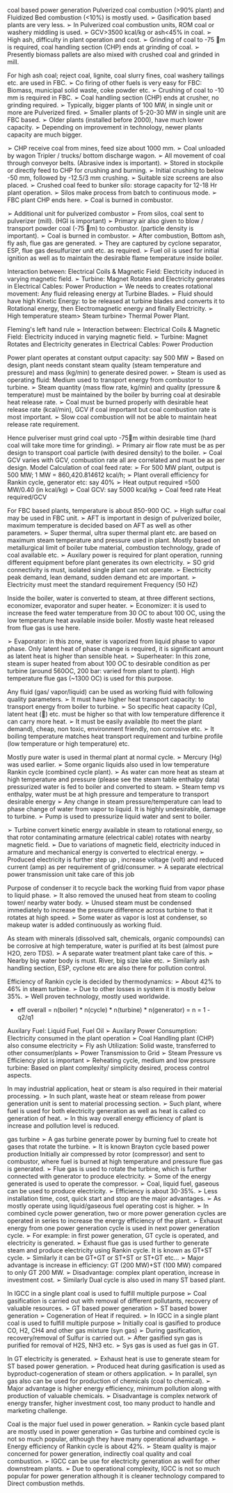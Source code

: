  coal based power generation
 Pulverized coal combustion (>90% plant) and Fluidized Bed combustion (<10%) is mostly used.
➢ Gasification based plants are very less.
➢ In Pulverized coal combustion units, ROM coal or washery middling is used.
➢ GCV>3500 kcal/kg or ash<45% in coal.
➢ High ash, difficulty in plant operation and cost.
➢ Grinding of coal to -75 m is required, coal handling section (CHP) ends at grinding of coal.
➢ Presently biomass pallets are also mixed with crushed coal and grinded in mill.

 For high ash coal; reject coal, lignite, coal slurry fines, coal washery tailings etc. are used in FBC.
➢ Co firing of other fuels is very easy for FBC: Biomass, municipal solid waste, coke powder etc.
➢ Crushing of coal to -10 mm is required in FBC.
➢ Coal handling section (CHP) ends at crusher, no grinding required.
➢ Typically, bigger plants of 100 MW, in single unit or more are Pulverized fired.
➢ Smaller plants of 5-20-30 MW in single unit are FBC based.
➢ Older plants (installed before 2000), have much lower capacity.
➢ Depending on improvement in technology, newer plants capacity are much bigger.


➢ CHP receive coal from mines, feed size about 1000 mm.
➢ Coal unloaded by wagon Tripler / trucks/ bottom discharge wagon.
➢ All movement of coal through conveyor belts. (Abrasive index is important).
➢ Stored in stockpile or directly feed to CHP for crushing and burning.
➢ Initial crushing to below -50 mm, followed by -12.5/3 mm crushing.
➢ Suitable size screens are also placed.
➢ Crushed coal feed to bunker silo: storage capacity for 12-18 Hr plant operation.
➢ Silos make process from batch to continuous mode.
➢ FBC plant CHP ends here.
➢ Coal is burned in combustor.

➢ Additional unit for pulverized combustor
➢ From silos, coal sent to pulverizer (mill). (HGI is important)
➢ Primary air also given to blow / transport powder coal (-75 m) to combustor.
(particle density is important).
➢ Coal is burned in combustor.
➢ After combustion, Bottom ash, fly ash, flue gas are generated.
➢ They are captured by cyclone separator, ESP, flue gas desulfurizer unit etc. as
required.
➢ Fuel oil is used for initial ignition as well as to maintain the desirable flame
temperature inside boiler.

 Interaction between: Electrical Coils & Magnetic Field: Electricity induced in varying magnetic field.
➢ Turbine: Magnet Rotates and Electricity generates in Electrical Cables: Power Production
➢ We needs to creates rotational movement: Any fluid releasing energy at Turbine Blades.
➢ Fluid should have high Kinetic Energy: to be released at turbine blades and converts it to Rotational
energy, then Electromagnetic energy and finally Electricity.
➢ High temperature steam> Steam turbine> Thermal Power Plant.

Fleming's left hand rule
➢ Interaction between: Electrical Coils & Magnetic Field: Electricity induced in varying magnetic field.
➢ Turbine: Magnet Rotates and Electricity generates in Electrical Cables: Power Production

 Power plant operates at constant output capacity: say 500 MW
➢ Based on design, plant needs constant steam quality (steam temperature and
pressure) and mass (kg/min) to generate desired power.
➢ Steam is used as operating fluid: Medium used to transport energy from combustor
to turbine.
➢ Steam quantity (mass flow rate, kg/min) and quality (pressure & temperature) must
be maintained by the boiler by burring coal at desirable heat release rate.
➢ Coal must be burned properly with desirable heat release rate (kcal/min), GCV if
coal important but coal combustion rate is most important.
➢ Slow coal combustion will not be able to maintain heat release rate requirement.

 Hence pulveriser must grind coal upto -75m within desirable time (hard coal will take
more time for grinding).
➢ Primary air flow rate must be as per design to transport coal particle (with desired density)
to the boiler.
➢ Coal GCV varies with GCV, combustion rate all are correlated and must be as per design.
Model Calculation of coal feed rate:
➢ For 500 MW plant, output is 500 MW; 1 MW = 860,420.814612 kcal/h;
➢ Plant overall efficiency for Rankin cycle, generator etc: say 40%
➢ Heat output required =500 MW/0.40 (in kcal/kg)
➢ Coal GCV: say 5000 kcal/kg
➢ Coal feed rate Heat required/GCV

 For FBC based plants, temperature is about 850-900 OC.
➢ High sulfur coal may be used in FBC unit.
➢ AFT is important in design of pulverized boiler, maximum temperature is decided based on
AFT as well as other parameters.
➢ Super thermal, ultra super thermal plant etc. are based on maximum steam temperature
and pressure used in plant. Mostly based on metallurgical limit of boiler tube material,
combustion technology, grade of coal available etc.
➢ Auxilary power is required for plant operation, running different equipment before plant
generates its own electricity.
➢ SO grid connectivity is must, isolated single plant can not operate.
➢ Electricity peak demand, lean demand, sudden demand etc are important.
➢ Electricity must meet the standard requirement Frequency (50 HZ)


 Inside the boiler, water is converted to steam, at three different sections, economizer,
evaporator and super heater.
➢ Economizer: it is used to increase the feed water temperature from 30 OC to about 100 OC,
using the low temperature heat available inside boiler. Mostly waste heat released from flue
gas is use here.

➢ Evaporator: in this zone, water is vaporized from liquid phase to vapor phase. Only latent heat
of phase change is required, it is significant amount as latent heat is higher than sensible heat.
➢ Superheater: In this zone, steam is super heated from about 100 OC to desirable condition as
per turbine (around 560OC, 200 bar: varied from plant to plant). High temperature flue gas
(~1300 OC) is used for this purpose.

 Any fluid (gas/ vapor/liquid) can be used as working fluid with following quality
parameters.
➢ It must have higher heat transport capacity: to transport energy from boiler to turbine.
➢ So specific heat capacity (Cp), latent heat () etc. must be higher so that with low
temperature difference it can carry more heat.
➢ It must be easily available (to meet the plant demand), cheap, non toxic, environment
friendly, non corrosive etc.
➢ It boiling temperature matches heat transport requirement and turbine profile (low
temperature or high temperature) etc.

 Mostly pure water is used in thermal plant at normal cycle.
➢ Mercury (Hg) was used earlier.
➢ Some organic liquids also used in low temperature Rankin cycle (combined cycle plant).
➢ As water can more heat as steam at high temperature and pressure (please see the
steam table enthalpy data) pressurized water is fed to boiler and converted to steam.
➢ Steam temp vs enthalpy, water must be at high pressure and temperature to transport
desirable energy
➢ Any change in steam pressure/temperature can lead to phase change of water from
vapor to liquid. It is highly undesirable, damage to turbine.
➢ Pump is used to pressurize liquid water and sent to boiler.


➢ Turbine convert kinetic energy available in steam to rotational energy, so that rotor
contaminating armature (electrical cable) rotates with nearby magnetic field.
➢ Due to variations of magnetic field, electricity induced in armature and mechanical energy
is converted to electrical energy.
➢ Produced electricity is further step up , increase voltage (volt) and reduced current (amp)
as per requirement of grid/consumer.
➢ A separate electrical power transmission unit take care of this job

 Purpose of condenser it to recycle back the working fluid from vapor phase to liquid
phase.
➢ It also removed the unused heat from steam to cooling tower/ nearby water body.
➢ Unused steam must be condensed immediately to increase the pressure difference
across turbine to that it rotates at high speed.
➢ Some water as vapor is lost at condenser, so makeup water is added continuously as
working fluid.

As steam with minerals (dissolved salt, chemicals, organic compounds) can be corrosive
at high temperature, water is purified at its best (almost pure H2O, zero TDS).
➢ A separate water treatment plant take care of this.
➢ Nearby big water body is must. River, big size lake etc.
➢ Similarly ash handling section, ESP, cyclone etc are also there for pollution control.


Efficiency of Rankin cycle is decided by thermodynamics:
➢ About 42% to 46% in steam turbine.
➢ Due to other losses in system it is mostly below 35%.
➢ Well proven technology, mostly used worldwide.
- eff overall = n(boiler) * n(cycle) * n(turbine) * n(generator)
= n = 1 - q2/q1


 Auxilary Fuel: Liquid Fuel, Fuel Oil
➢ Auxilary Power Consumption: Electricity consumed in the plant operation
➢ Coal Handling plant (CHP) also consume electricity
➢ Fly ash Utilization: Solid waste, transferred to other consumer/plants
➢ Power Transmission to Grid
➢ Steam Pressure vs Efficiency plot is important
➢ Reheating cycle, medium and low pressure turbine: Based on plant complexity/
simplicity desired, process control aspects.

In may industrial application, heat or steam is also required in their material processing.
➢ In such plant, waste heat or steam release from power generation unit is sent to material
processing section.
➢ Such plant, where fuel is used for both electricity generation as well as heat is called co
generation of heat.
➢ In this way overall energy efficiency of plant is increase and pollution level is reduced.


gas turbine
➢ A gas turbine generate power by burning fuel to create hot gases that rotate the turbine.
➢ It is known Brayton cycle based power production
Initially air compressed by rotor (compressor) and sent to combustor, where fuel is
burned at high temperature and pressure flue gas is generated.
➢ Flue gas is used to rotate the turbine, which is further connected with generator to
produce electricity.
➢ Some of the energy generated is used to operate the compressor.
➢ Coal, liquid fuel, gaseous can be used to produce electricity.
➢ Efficiency is about 30-35%.
➢ Less installation time, cost, quick start and stop are the major advantages.
➢ As mostly operate using liquid/gaseous fuel operating cost is higher.
➢ In combined cycle power generation, two or more power generation cycles are operated
in series to increase the energy efficiency of the plant.
➢ Exhaust energy from one power generation cycle is used in next power generation cycle.
➢ For example: in first power generation, GT cycle is operated, and electricity is generated.
➢ Exhaust flue gas is used further to generate steam and produce electricity using Rankin
cycle. It is known as GT+ST cycle.
➢ Similarly it can be GT+GT or ST+ST or ST+GT etc…
➢ Major advantage is increase in efficiency: GT (200 MW)+ST (100 MW) compared to only
GT 200 MW.
➢ Disadvantage: complex plant operation, increase in investment cost.
➢ Similarly Dual cycle is also used in many ST based plant.

 In IGCC in a single plant coal is used to fulfill multiple purpose
➢ Coal gasification is carried out with removal of different pollutants, recovery of valuable
resources.
➢ GT based power generation
➢ ST based bower generation
➢ Cogeneration of Heat if required.
➢ In IGCC in a single plant coal is used to fulfill multiple purpose
➢ Initially coal is gasified to produce CO, H2, CH4 and other gas mixture (syn gas)
➢ During gasification, recovery/removal of Sulfur is carried out.
➢ After gasified syn gas is purified for removal of H2S, NH3 etc.
➢ Sys gas is used as fuel gas in GT.

 In GT electricity is generated.
➢ Exhaust heat is use to generate steam for ST based power generation.
➢ Produced heat during gasification is used as byproduct-cogeneration of steam or others
application.
➢ In parallel, syn gas also can be used for production of chemicals (coal to chemical).
➢ Major advantage is higher energy efficiency, minimum pollution along with production of
valuable chemicals.
➢ Disadvantage is complex network of energy transfer, higher investment cost, too many
product to handle and marketing challenge.


Coal is the major fuel used in power generation.
➢ Rankin cycle based plant are mostly used in power generation
➢ Gas turbine and combined cycle is not so much popular, although they have many
operational advantage.
➢ Energy efficiency of Rankin cycle is about 42%.
➢ Steam quality is major concerned for power generation, indirectly coal quality and coal
combustion.
➢ IGCC can be use for electricity generation as well for other downstream plants.
➢ Due to operational complexity, IGCC is not so much popular for power generation
although it is cleaner technology compared to Direct combustion methds.